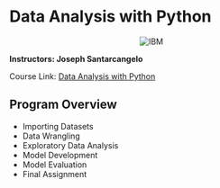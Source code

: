 # Data Analysis with Python

<p align="center">
	<img src="https://raw.githubusercontent.com/Thomas-George-T/IBM-Data-Science-Professional-Certification/master/ibm.svg" title="IBM" alt="IBM" />
</p>

**Instructors: Joseph Santarcangelo**

Course Link: [Data Analysis with Python](https://www.coursera.org/learn/data-analysis-with-python/)

## Program Overview
- Importing Datasets
- Data Wrangling
- Exploratory Data Analysis
- Model Development 
- Model Evaluation 
- Final Assignment